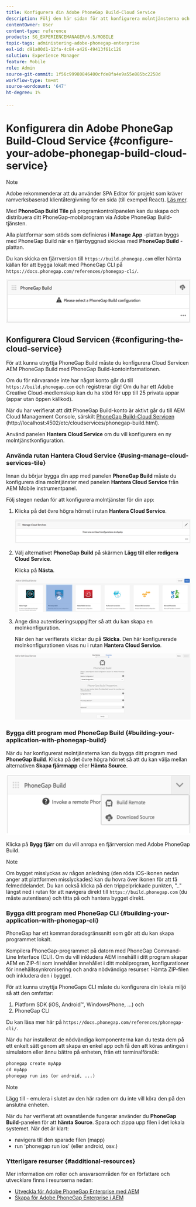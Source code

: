 ```yaml
---
title: Konfigurera din Adobe PhoneGap Build-Cloud Service
description: Följ den här sidan för att konfigurera molntjänsterna och skapa ditt program med PhoneGap Build.
contentOwner: User
content-type: reference
products: SG_EXPERIENCEMANAGER/6.5/MOBILE
topic-tags: administering-adobe-phonegap-enterprise
exl-id: d91a00d1-12fa-4c84-a426-49413f61c126
solution: Experience Manager
feature: Mobile
role: Admin
source-git-commit: 1f56c99980846400cfde8fa4e9a55e885bc2258d
workflow-type: tm+mt
source-wordcount: '647'
ht-degree: 1%

---
```


# Konfigurera din Adobe PhoneGap Build-Cloud Service {#configure-your-adobe-phonegap-build-cloud-service}

>[!NOTE]
>
>Adobe rekommenderar att du använder SPA Editor för projekt som kräver ramverksbaserad klientåtergivning för en sida (till exempel React). [Läs mer](/help/sites-developing/spa-overview.md).

Med **PhoneGap Build Tile** på programkontrollpanelen kan du skapa och distribuera ditt PhoneGap-mobilprogram via Adobe PhoneGap Build-tjänsten.

Alla plattformar som stöds som definieras i **Manage App** -plattan byggs med PhoneGap Build när en fjärrbyggnad skickas med **PhoneGap Build** -plattan.

Du kan skicka en fjärrversion till `https://build.phonegap.com` eller hämta källan för att bygga lokalt med PhoneGap CLI på `https://docs.phonegap.com/references/phonegap-cli/`.

![PhoneGap Build Tile](assets/chlimage_1-60.png)

## Konfigurera Cloud Servicen {#configuring-the-cloud-service}

För att kunna utnyttja PhoneGap Build måste du konfigurera Cloud Servicen AEM PhoneGap Build med PhoneGap Build-kontoinformationen.

Om du för närvarande inte har något konto går du till `https://build.phonegap.com` och registrerar dig! Om du har ett Adobe Creative Cloud-medlemskap kan du ha stöd för upp till 25 privata appar (appar utan öppen källkod).

När du har verifierat att ditt PhoneGap Build-konto är aktivt går du till AEM Cloud Management Console, särskilt [PhoneGap Build-Cloud Servicen](http://localhost:4502/etc/cloudservices/phonegap-build.html) (http://localhost:4502/etc/cloudservices/phonegap-build.html).

Använd panelen **Hantera Cloud Service** om du vill konfigurera en ny molntjänstkonfiguration.

### Använda rutan Hantera Cloud Service {#using-manage-cloud-services-tile}

Innan du börjar bygga din app med panelen **PhoneGap Build** måste du konfigurera dina molntjänster med panelen **Hantera Cloud Service** från AEM Mobile instrumentpanel.

Följ stegen nedan för att konfigurera molntjänster för din app:

1. Klicka på det övre högra hörnet i rutan **Hantera Cloud Service**.

   ![chlimage_1-61](assets/chlimage_1-61.png)

1. Välj alternativet **PhoneGap Build** på skärmen **Lägg till eller redigera Cloud Service**.

   Klicka på **Nästa**.

   ![chlimage_1-62](assets/chlimage_1-62.png)

1. Ange dina autentiseringsuppgifter så att du kan skapa en molnkonfiguration.

   När den har verifierats klickar du på **Skicka**. Den här konfigurerade molnkonfigurationen visas nu i rutan **Hantera Cloud Service**.

   ![chlimage_1-63](assets/chlimage_1-63.png)

### Bygga ditt program med PhoneGap Build {#building-your-application-with-phonegap-build}

När du har konfigurerat molntjänsterna kan du bygga ditt program med **PhoneGap Build**. Klicka på det övre högra hörnet så att du kan välja mellan alternativen **Skapa fjärrmapp** eller **Hämta Source**.

![chlimage_1-64](assets/chlimage_1-64.png)

Klicka på **Bygg fjärr** om du vill anropa en fjärrversion med Adobe PhoneGap Build.

>[!NOTE]
>
>Om bygget misslyckas av någon anledning (den röda iOS-ikonen nedan anger att plattformen misslyckades) kan du hovra över ikonen för att få felmeddelandet. Du kan också klicka på den trippelprickade punkten, &quot;..&quot; längst ned i rutan för att navigera direkt till `https://build.phonegap.com` (du måste autentisera) och titta på och hantera bygget direkt.

### Bygga ditt program med PhoneGap CLI {#building-your-application-with-phonegap-cli}

PhoneGap har ett kommandoradsgränssnitt som gör att du kan skapa programmet lokalt.

Kompilera PhoneGap-programmet på datorn med PhoneGap Command-Line Interface (CLI). Om du vill inkludera AEM innehåll i ditt program skapar AEM en ZIP-fil som innehåller innehållet i ditt mobilprogram, konfigurationer för innehållssynkronisering och andra nödvändiga resurser. Hämta ZIP-filen och inkludera den i bygget.

För att kunna utnyttja PhoneGaps CLI måste du konfigurera din lokala miljö så att den omfattar:

1. Platform SDK (iOS, Android™, WindowsPhone, ...) och
1. PhoneGap CLI

Du kan läsa mer här på `https://docs.phonegap.com/references/phonegap-cli/`.

När du har installerat de nödvändiga komponenterna kan du testa dem på ett enkelt sätt genom att skapa en enkel app och få den att köras antingen i simulatorn eller ännu bättre på enheten, från ett terminalförsök:

```xml
phonegap create myApp
cd myApp
phonegap run ios (or android, ...)
```

>[!NOTE]
>
>Lägg till - emulera i slutet av den här raden om du inte vill köra den på den anslutna enheten.

När du har verifierat att ovanstående fungerar använder du **PhoneGap Build**-panelen för att **hämta Source**. Spara och zippa upp filen i det lokala systemet. När det är klart:

* navigera till den sparade filen (mapp)
* run &#39;phonegap run ios&#39; (eller android, osv.)

### Ytterligare resurser {#additional-resources}

Mer information om roller och ansvarsområden för en författare och utvecklare finns i resurserna nedan:

* [Utveckla för Adobe PhoneGap Enterprise med AEM](/help/mobile/developing-in-phonegap.md)
* [Skapa för Adobe PhoneGap Enterprise i AEM](/help/mobile/phonegap.md)
